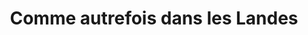 ---
title: "Comme autrefois dans les Landes"
url: /dax/comme-autrefois-dans-les-landes/
shop: Feinkost
---